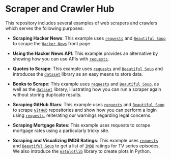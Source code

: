 # Scraper and Crawler Hub

This repository includes several examples of web scrapers and crawlers which serves the following purposes:

* __Scraping Hacker News__: This example uses [`requests`](https://requests.readthedocs.io/en/latest/) and [`Beautiful Soup`](https://beautiful-soup-4.readthedocs.io/en/latest/) to scrape the [`Hacker News`](https://news.ycombinator.com/news) front page.

* __Using the Hacker News API__: This example provides an alternative by showing how you can use APIs with [`requests`](https://requests.readthedocs.io/en/latest/).

* __Quotes to Scrape__: This example uses [`requests`](https://requests.readthedocs.io/en/latest/) and [`Beautiful Soup`](https://beautiful-soup-4.readthedocs.io/en/latest/) and introduces the [`dataset`](https://dataset.readthedocs.io/en/latest/) library as an easy means to store data.

* __Books to Scrape__: This example uses [`requests`](https://requests.readthedocs.io/en/latest/) and [`Beautiful Soup`](https://beautiful-soup-4.readthedocs.io/en/latest/), as well as the [`dataset`](https://dataset.readthedocs.io/en/latest/) library, illustrating how you can run a scraper again without storing duplicate results.

* __Scraping GitHub Stars__: This example uses [`requests`](https://requests.readthedocs.io/en/latest/) and [`Beautiful Soup`](https://beautiful-soup-4.readthedocs.io/en/latest/) to scrape [`GitHub`](https://github.com/) repositories and show how you can perform a login using [`requests`](https://requests.readthedocs.io/en/latest/), reiterating our warnings regarding legal concerns.

* __Scraping Mortgage Rates__: This example uses requests to scrape mortgage rates using a particularly tricky site.

* __Scraping and Visualizing IMDB Ratings__: This example uses [`requests`](https://requests.readthedocs.io/en/latest/) and [`Beautiful Soup`](https://beautiful-soup-4.readthedocs.io/en/latest/) to get a list of [`IMDB`](https://www.imdb.com/) ratings for TV series episodes. We also introduce the [`matplotlib`](https://matplotlib.org/) library to create plots in Python.
